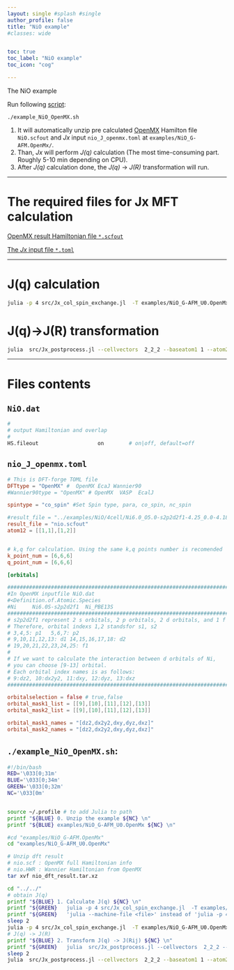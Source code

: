 ```yaml
---
layout: single #splash #single
author_profile: false
title: "NiO example"
#classes: wide


toc: true
toc_label: "NiO example"
toc_icon: "cog"

---
```


The NiO example

Run following [script](#example_nio_openmxsh):

```
./example_NiO_OpenMX.sh
```
1. It will automatically unzip pre calculated [OpenMX](openmx-square.org) Hamilton file `NiO.scfout` and *Jx* input `nio_J_openmx.toml` at `examples/NiO_G-AFM.OpenMx/`.
2. Than, *Jx* will perform *J(q)* calculation (The most time-consuming part. Roughly 5-10 min depending on CPU).
3. After *J(q)* calculation done, the *J(q)* -> *J(R)* transformation will run.


----

# The required files for Jx MFT calculation

[OpenMX result Hamiltonian file `*.scfout`](#niodat)

[The *Jx* input file `*.toml`](#nio_j_openmxtoml)

----

# J(q) calculation

```bash
julia -p 4 src/Jx_col_spin_exchange.jl  -T examples/NiO_G-AFM_U0.OpenMx/nio_J_openmx.tom
```

# J(q)->J(R) transformation
```bash
julia  src/Jx_postprocess.jl --cellvectors  2_2_2 --baseatom1 1 --atom2 1,2 --orbital_name all_all  examples/NiO_G-AFM_U0.OpenMx/jx.col.spin_0.0
```

---

# Files contents

##  `NiO.dat`
```bash
#
# output Hamiltonian and overlap
#
HS.fileout                   on        # on|off, default=off
```


##  `nio_J_openmx.toml`

```toml
# This is DFT-forge TOML file
DFTtype = "OpenMX" #  OpenMX EcaJ Wannier90
#Wannier90type = "OpenMX" # OpenMX  VASP  EcalJ

spintype = "co_spin" #Set Spin type, para, co_spin, nc_spin

#result_file = "../examples/NiO/4cell/Ni6.0_O5.0-s2p2d2f1-4.25_0.0-4.180-k10/nio.scfout"
result_file = "nio.scfout"
atom12 = [[1,1],[1,2]]


# k,q for calculation. Using the same k,q points number is recomended
k_point_num = [6,6,6]
q_point_num = [6,6,6]

[orbitals]

##################################################################################################
#In OpenMX inputfile NiO.dat
#<Definition.of.Atomic.Species
#Ni     Ni6.0S-s2p2d2f1  Ni_PBE13S
##################################################################################################
# s2p2d2f1 represent 2 s orbitals, 2 p orbitals, 2 d orbitals, and 1 f orbital for the Ni.
# Therefore, orbital indexs 1,2 standsfor s1, s2
# 3,4,5: p1   5,6,7: p2
# 9,10,11,12,13: d1 14,15,16,17,18: d2
# 19,20,21,22,23,24,25: f1
#
# If we want to calculate the interaction between d orbitals of Ni,
# you can choose [9-13] orbital.
# Each orbital index names is as follows:
# 9:dz2, 10:dx2y2, 11:dxy, 12:dyz, 13:dxz
##################################################################################################

orbitalselection = false # true,false
orbital_mask1_list = [[9],[10],[11],[12],[13]]
orbital_mask2_list = [[9],[10],[11],[12],[13]]

orbital_mask1_names = "[dz2,dx2y2,dxy,dyz,dxz]"
orbital_mask2_names = "[dz2,dx2y2,dxy,dyz,dxz]"
```

##  `./example_NiO_OpenMX.sh`:

```bash
#!/bin/bash
RED='\033[0;31m'
BLUE='\033[0;34m'
GREEN='\033[0;32m'
NC='\033[0m'


source ~/.profile # to add Julia to path
printf "${BLUE} 0. Unzip the example ${NC} \n"
printf "${BLUE} examples/NiO_G-AFM_U0.OpenMx ${NC} \n"

#cd "examples/NiO_G-AFM.OpenMx"
cd "examples/NiO_G-AFM_U0.OpenMx"

# Unzip dft result
# nio.scf : OpenMX full Hamiltonian info
# nio.HWR : Wannier Hamiltonian from OpenMX
tar xvf nio_dft_result.tar.xz

cd "../../"
# obtain J(q)
printf "${BLUE} 1. Calculate J(q) ${NC} \n"
printf "${GREEN}   julia -p 4 src/Jx_col_spin_exchange.jl  -T examples/NiO_G-AFM_U0.OpenMx/nio_J_openmx.toml ${NC} \n"
printf "${GREEN}   'julia --machine-file <file>' instead of 'julia -p 4' is also possible ${NC} \n"
sleep 2
julia -p 4 src/Jx_col_spin_exchange.jl  -T examples/NiO_G-AFM_U0.OpenMx/nio_J_openmx.toml
# J(q) -> J(R)
printf "${BLUE} 2. Transform J(q) -> J(Rij) ${NC} \n"
printf "${GREEN}   julia  src/Jx_postprocess.jl --cellvectors  2_2_2 --baseatom1 1 --atom2 1,2 --orbital_name all_all  examples/NiO_G-AFM_U0.OpenMx/jx.col.spin_0.0 ${NC} \n"
sleep 2
julia  src/Jx_postprocess.jl --cellvectors  2_2_2 --baseatom1 1 --atom2 1,2 --orbital_name all_all  examples/NiO_G-AFM_U0.OpenMx/jx.col.spin_0.0
```
